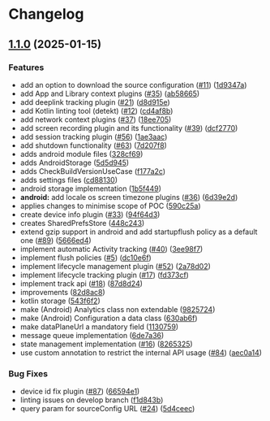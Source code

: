 # Changelog

## [1.1.0](https://github.com/1abhishekpandey/abhishek-kotlin/compare/android-v1.0.0...android-v1.1.0) (2025-01-15)


### Features

* add an option to download the source configuration ([#11](https://github.com/1abhishekpandey/abhishek-kotlin/issues/11)) ([1d9347a](https://github.com/1abhishekpandey/abhishek-kotlin/commit/1d9347af2dab641726d165016fe21d3dbef41565))
* add App and Library context plugins ([#35](https://github.com/1abhishekpandey/abhishek-kotlin/issues/35)) ([ab58665](https://github.com/1abhishekpandey/abhishek-kotlin/commit/ab5866584e38f5bdb8c01a545be6f8256fb2db48))
* add deeplink tracking plugin ([#21](https://github.com/1abhishekpandey/abhishek-kotlin/issues/21)) ([d8d915e](https://github.com/1abhishekpandey/abhishek-kotlin/commit/d8d915e88f38cec92d0aea6b923906bd041b3d26))
* add Kotlin linting tool (detekt) ([#12](https://github.com/1abhishekpandey/abhishek-kotlin/issues/12)) ([cd4af8b](https://github.com/1abhishekpandey/abhishek-kotlin/commit/cd4af8ba62a2268cbde4b20f63b0e5dd813b2054))
* add network context plugins ([#37](https://github.com/1abhishekpandey/abhishek-kotlin/issues/37)) ([18ee705](https://github.com/1abhishekpandey/abhishek-kotlin/commit/18ee70583d411a7c0c4062ff88ba53ba90da0ac4))
* add screen recording plugin and its functionality ([#39](https://github.com/1abhishekpandey/abhishek-kotlin/issues/39)) ([dcf2770](https://github.com/1abhishekpandey/abhishek-kotlin/commit/dcf277062d2b81b9ae823c7be68ca6c0940bce82))
* add session tracking plugin ([#56](https://github.com/1abhishekpandey/abhishek-kotlin/issues/56)) ([1ae3aac](https://github.com/1abhishekpandey/abhishek-kotlin/commit/1ae3aac7c4d7aa8383e480b132ea7da4c7545b55))
* add shutdown functionality ([#63](https://github.com/1abhishekpandey/abhishek-kotlin/issues/63)) ([7d207f8](https://github.com/1abhishekpandey/abhishek-kotlin/commit/7d207f895aae47974e447ba5a5b4b0f1a0933fda))
* adds android module files ([328cf69](https://github.com/1abhishekpandey/abhishek-kotlin/commit/328cf69116338b39ae283fd20efcdcea8cbef2eb))
* adds AndroidStorage ([5d5d945](https://github.com/1abhishekpandey/abhishek-kotlin/commit/5d5d945499b7ba3a58e0d6784232e315004e0c8f))
* adds CheckBuildVersionUseCase ([f177a2c](https://github.com/1abhishekpandey/abhishek-kotlin/commit/f177a2cad04c5665ca6e9fd66c2e78e757fe59eb))
* adds settings files ([cd88130](https://github.com/1abhishekpandey/abhishek-kotlin/commit/cd88130b20f7901a022083844249df935d91338f))
* android storage implementation ([1b5f449](https://github.com/1abhishekpandey/abhishek-kotlin/commit/1b5f449439d97e756e83898e729a1682cd7b37ee))
* **android:** add locale os screen timezone plugins ([#36](https://github.com/1abhishekpandey/abhishek-kotlin/issues/36)) ([6d39e2d](https://github.com/1abhishekpandey/abhishek-kotlin/commit/6d39e2d8fbbceb84edbfdda4019c0477d89ccfea))
* applies changes to minimise scope of POC ([590c25a](https://github.com/1abhishekpandey/abhishek-kotlin/commit/590c25a6ccf78ae7871a5252966d96c4a9ce9a1e))
* create device info plugin ([#33](https://github.com/1abhishekpandey/abhishek-kotlin/issues/33)) ([94f64d3](https://github.com/1abhishekpandey/abhishek-kotlin/commit/94f64d32a02fd7a7cdcfceb9eb94fed52f8db69b))
* creates SharedPrefsStore ([448c243](https://github.com/1abhishekpandey/abhishek-kotlin/commit/448c243b69307e650e7ff62c2d96cecfd59da858))
* extend gzip support in android and add startupflush policy as a default one ([#89](https://github.com/1abhishekpandey/abhishek-kotlin/issues/89)) ([5666ed4](https://github.com/1abhishekpandey/abhishek-kotlin/commit/5666ed493a909c1bd6fb10eb0ea0f18e754a6b77))
* implement automatic Activity tracking ([#40](https://github.com/1abhishekpandey/abhishek-kotlin/issues/40)) ([3ee98f7](https://github.com/1abhishekpandey/abhishek-kotlin/commit/3ee98f751f6dccb06b48cc842192c903329e8cfb))
* implement flush policies ([#5](https://github.com/1abhishekpandey/abhishek-kotlin/issues/5)) ([dc10e6f](https://github.com/1abhishekpandey/abhishek-kotlin/commit/dc10e6f4468482550e23694013e78452f61aedb8))
* implement lifecycle management plugin ([#52](https://github.com/1abhishekpandey/abhishek-kotlin/issues/52)) ([2a78d02](https://github.com/1abhishekpandey/abhishek-kotlin/commit/2a78d0250c00b506613dfa0d772cb682dad8561a))
* implement lifecycle tracking plugin ([#17](https://github.com/1abhishekpandey/abhishek-kotlin/issues/17)) ([fd373cf](https://github.com/1abhishekpandey/abhishek-kotlin/commit/fd373cf08eac3ba0e699d4db77a1244d94c56212))
* implement track api ([#18](https://github.com/1abhishekpandey/abhishek-kotlin/issues/18)) ([87d8d24](https://github.com/1abhishekpandey/abhishek-kotlin/commit/87d8d24bbf6ceb54cb5159819020b85947426371))
* improvements ([82d8ac8](https://github.com/1abhishekpandey/abhishek-kotlin/commit/82d8ac89e39854b1da712fe089c11701a3838804))
* kotlin storage ([543f6f2](https://github.com/1abhishekpandey/abhishek-kotlin/commit/543f6f2205f4efec2f315e1e708597d9f54af5f3))
* make (Android) Analytics class non extendable ([9825724](https://github.com/1abhishekpandey/abhishek-kotlin/commit/98257248bbde92a5ba39091ccd9d65efefab894a))
* make (Android) Configuration a data class ([630ab6f](https://github.com/1abhishekpandey/abhishek-kotlin/commit/630ab6f0b396e1c637a2d6717ee001f2187143db))
* make dataPlaneUrl a mandatory field ([1130759](https://github.com/1abhishekpandey/abhishek-kotlin/commit/11307594ef1871e1b5a8a2c2a26c842a77a56aa5))
* message queue implementation ([6de7a36](https://github.com/1abhishekpandey/abhishek-kotlin/commit/6de7a36623d44e611ce4a6344c3870bf333caaaf))
* state management implementation ([#16](https://github.com/1abhishekpandey/abhishek-kotlin/issues/16)) ([8265325](https://github.com/1abhishekpandey/abhishek-kotlin/commit/8265325b2dc7654f273105bb6b0bd7994d4daa9d))
* use custom annotation to restrict the internal API usage ([#84](https://github.com/1abhishekpandey/abhishek-kotlin/issues/84)) ([aec0a14](https://github.com/1abhishekpandey/abhishek-kotlin/commit/aec0a143307210d6ec7a3bd174d7dc38d52931a3))


### Bug Fixes

* device id fix plugin ([#87](https://github.com/1abhishekpandey/abhishek-kotlin/issues/87)) ([66594e1](https://github.com/1abhishekpandey/abhishek-kotlin/commit/66594e1042c0f6dd68338051abda7addced5f1b7))
* linting issues on develop branch ([f1d843b](https://github.com/1abhishekpandey/abhishek-kotlin/commit/f1d843b37f15ebc47a820335e1c00c76ce85463f))
* query param for sourceConfig URL ([#24](https://github.com/1abhishekpandey/abhishek-kotlin/issues/24)) ([5d4ceec](https://github.com/1abhishekpandey/abhishek-kotlin/commit/5d4ceec8184a5a8f0c82ffa8209a14366f79a1cd))

